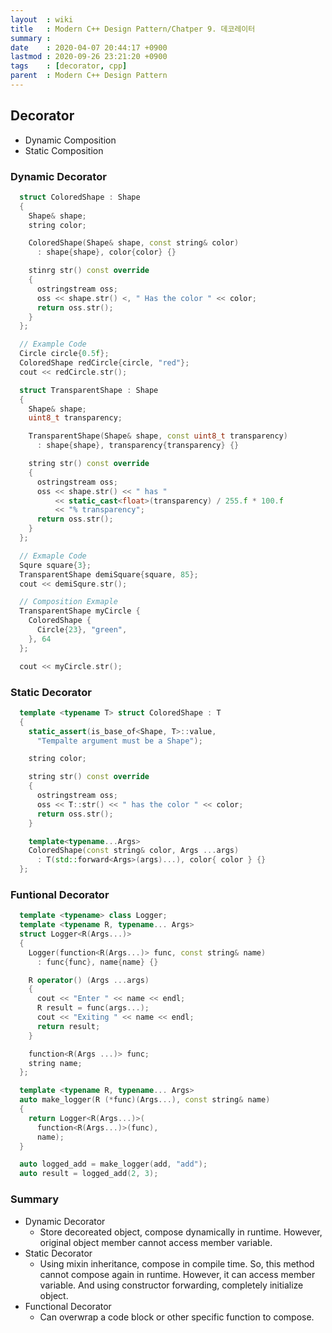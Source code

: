```yaml
---
layout  : wiki
title   : Modern C++ Design Pattern/Chatper 9. 데코레이터
summary :
date    : 2020-04-07 20:44:17 +0900
lastmod : 2020-09-26 23:21:20 +0900
tags    : [decorator, cpp]
parent  : Modern C++ Design Pattern
---
```


## Decorator

- Dynamic Composition
- Static Composition

### Dynamic Decorator
```cpp
  struct ColoredShape : Shape
  {
    Shape& shape;
    string color;

    ColoredShape(Shape& shape, const string& color)
      : shape{shape}, color{color} {}

    stinrg str() const override
    {
      ostringstream oss;
      oss << shape.str() <, " Has the color " << color;
      return oss.str();
    }
  };

  // Example Code
  Circle circle{0.5f};
  ColoredShape redCircle{circle, "red"};
  cout << redCircle.str();

  struct TransparentShape : Shape
  {
    Shape& shape;
    uint8_t transparency;

    TransparentShape(Shape& shape, const uint8_t transparency)
      : shape{shape}, transparency{transparency} {}

    string str() const override
    {
      ostringstream oss;
      oss << shape.str() << " has "
          << static_cast<float>(transparency) / 255.f * 100.f
          << "% transparency";
      return oss.str();
    }
  };

  // Exmaple Code
  Squre square{3};
  TransparentShape demiSquare{square, 85};
  cout << demiSqure.str();

  // Composition Exmaple
  TransparentShape myCircle {
    ColoredShape {
      Circle{23}, "green",
    }, 64
  };

  cout << myCircle.str();
```

### Static Decorator
```cpp
  template <typename T> struct ColoredShape : T
  {
    static_assert(is_base_of<Shape, T>::value,
      "Tempalte argument must be a Shape");

    string color;

    string str() const override
    {
      ostringstream oss;
      oss << T::str() << " has the color " << color;
      return oss.str();
    }

    template<typename...Args>
    ColoredShape(const string& color, Args ...args)
      : T(std::forward<Args>(args)...), color{ color } {}
  };
```

### Funtional Decorator
```cpp
  template <typename> class Logger;
  template <typename R, typename... Args>
  struct Logger<R(Args...)>
  {
    Logger(function<R(Args...)> func, const string& name)
      : func{func}, name{name} {}

    R operator() (Args ...args)
    {
      cout << "Enter " << name << endl;
      R result = func(args...);
      cout << "Exiting " << name << endl;
      return result;
    }

    function<R(Args ...)> func;
    string name;
  };

  template <typename R, typename... Args>
  auto make_logger(R (*func)(Args...), const string& name)
  {
    return Logger<R(Args...)>(
      function<R(Args...)>(func),
      name);
  }

  auto logged_add = make_logger(add, "add");
  auto result = logged_add(2, 3);
```

### Summary

- Dynamic Decorator
    - Store decoreated object, compose dynamically in runtime. However, original object member cannot access member variable.
- Static Decorator
    - Using mixin inheritance, compose in compile time. So, this method cannot compose again in runtime. However, it can access member variable. And using constructor forwarding, completely initialize object.
- Functional Decorator
    - Can overwrap a code block or other specific function to compose.


